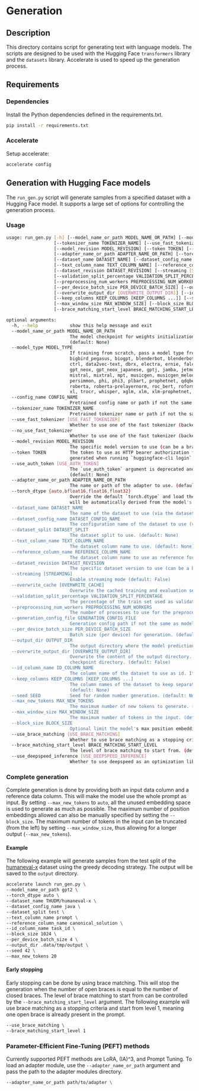 # Generation
## Description
This directory contains script for generating text with language models. The scripts are designed to be used with the Hugging Face `transformers` library and the `datasets` library. Accelerate is used to speed up the generation process.

## Requirements

### Dependencies
Install the Python dependencies defined in the requirements.txt.
```bash
pip install -r requirements.txt
```

### Accelerate
Setup accelerate:
```bash
accelerate config
```

## Generation with Hugging Face models
The `run_gen.py` script will generate samples from a specified dataset with a Hugging Face model. It supports a large set of options for controlling the generation process.

### Usage

```bash
usage: run_gen.py [-h] [--model_name_or_path MODEL_NAME_OR_PATH] [--model_type MODEL_TYPE] [--config_name CONFIG_NAME]
                  [--tokenizer_name TOKENIZER_NAME] [--use_fast_tokenizer [USE_FAST_TOKENIZER]] [--no_use_fast_tokenizer]
                  [--model_revision MODEL_REVISION] [--token TOKEN] [--use_auth_token [USE_AUTH_TOKEN]]
                  [--adapter_name_or_path ADAPTER_NAME_OR_PATH] [--torch_dtype {auto,bfloat16,float16,float32}]
                  [--dataset_name DATASET_NAME] [--dataset_config_name DATASET_CONFIG_NAME] [--dataset_split DATASET_SPLIT]
                  [--text_column_name TEXT_COLUMN_NAME] [--reference_column_name REFERENCE_COLUMN_NAME]
                  [--dataset_revision DATASET_REVISION] [--streaming [STREAMING]] [--overwrite_cache [OVERWRITE_CACHE]]
                  [--validation_split_percentage VALIDATION_SPLIT_PERCENTAGE]
                  [--preprocessing_num_workers PREPROCESSING_NUM_WORKERS] [--generation_config_file GENERATION_CONFIG_FILE]
                  [--per_device_batch_size PER_DEVICE_BATCH_SIZE] [--output_dir OUTPUT_DIR]
                  [--overwrite_output_dir [OVERWRITE_OUTPUT_DIR]] [--id_column_name ID_COLUMN_NAME]
                  [--keep_columns KEEP_COLUMNS [KEEP_COLUMNS ...]] [--seed SEED] [--max_new_tokens MAX_NEW_TOKENS]
                  [--max_window_size MAX_WINDOW_SIZE] [--block_size BLOCK_SIZE] [--use_brace_matching [USE_BRACE_MATCHING]]
                  [--brace_matching_start_level BRACE_MATCHING_START_LEVEL] [--use_deepspeed_inference [USE_DEEPSPEED_INFERENCE]]

optional arguments:
  -h, --help            show this help message and exit
  --model_name_or_path MODEL_NAME_OR_PATH
                        The model checkpoint for weights initialization. Do not set if you want to train a model from scratch.
                        (default: None)
  --model_type MODEL_TYPE
                        If training from scratch, pass a model type from the list: bart, bert, bert-generation, big_bird,
                        bigbird_pegasus, biogpt, blenderbot, blenderbot-small, bloom, camembert, llama, codegen, cohere, cpmant,
                        ctrl, data2vec-text, dbrx, electra, ernie, falcon, fuyu, gemma, git, gpt2, gpt2, gpt_bigcode, gpt_neo,
                        gpt_neox, gpt_neox_japanese, gptj, jamba, jetmoe, llama, mamba, marian, mbart, mega, megatron-bert,
                        mistral, mixtral, mpt, musicgen, musicgen_melody, mvp, olmo, open-llama, openai-gpt, opt, pegasus,
                        persimmon, phi, phi3, plbart, prophetnet, qdqbert, qwen2, qwen2_moe, recurrent_gemma, reformer, rembert,
                        roberta, roberta-prelayernorm, roc_bert, roformer, rwkv, speech_to_text_2, stablelm, starcoder2, transfo-
                        xl, trocr, whisper, xglm, xlm, xlm-prophetnet, xlm-roberta, xlm-roberta-xl, xlnet, xmod (default: None)
  --config_name CONFIG_NAME
                        Pretrained config name or path if not the same as model_name (default: None)
  --tokenizer_name TOKENIZER_NAME
                        Pretrained tokenizer name or path if not the same as model_name (default: None)
  --use_fast_tokenizer [USE_FAST_TOKENIZER]
                        Whether to use one of the fast tokenizer (backed by the tokenizers library) or not. (default: True)
  --no_use_fast_tokenizer
                        Whether to use one of the fast tokenizer (backed by the tokenizers library) or not. (default: False)
  --model_revision MODEL_REVISION
                        The specific model version to use (can be a branch name, tag name or commit id). (default: main)
  --token TOKEN         The token to use as HTTP bearer authorization for remote files. If not specified, will use the token
                        generated when running `huggingface-cli login` (stored in `~/.huggingface`). (default: None)
  --use_auth_token [USE_AUTH_TOKEN]
                        The `use_auth_token` argument is deprecated and will be removed in v4.34. Please use `token` instead.
                        (default: None)
  --adapter_name_or_path ADAPTER_NAME_OR_PATH
                        The name or path of the adapter to use. (default: None)
  --torch_dtype {auto,bfloat16,float16,float32}
                        Override the default `torch.dtype` and load the model under this dtype. If `auto` is passed, the dtype
                        will be automatically derived from the model's weights. (default: None)
  --dataset_name DATASET_NAME
                        The name of the dataset to use (via the datasets library). (default: None)
  --dataset_config_name DATASET_CONFIG_NAME
                        The configuration name of the dataset to use (via the datasets library). (default: None)
  --dataset_split DATASET_SPLIT
                        The dataset split to use. (default: None)
  --text_column_name TEXT_COLUMN_NAME
                        The dataset column name to use. (default: None)
  --reference_column_name REFERENCE_COLUMN_NAME
                        The dataset column name to use as reference for the target sequence. (default: None)
  --dataset_revision DATASET_REVISION
                        The specific dataset version to use (can be a branch name, tag name or commit id). (default: main)
  --streaming [STREAMING]
                        Enable streaming mode (default: False)
  --overwrite_cache [OVERWRITE_CACHE]
                        Overwrite the cached training and evaluation sets (default: False)
  --validation_split_percentage VALIDATION_SPLIT_PERCENTAGE
                        The percentage of the train set used as validation set in case there is no validation split (default: 5)
  --preprocessing_num_workers PREPROCESSING_NUM_WORKERS
                        The number of processes to use for the preprocessing. (default: None)
  --generation_config_file GENERATION_CONFIG_FILE
                        Generation config path if not the same as model_name. (default: None)
  --per_device_batch_size PER_DEVICE_BATCH_SIZE
                        Batch size (per device) for generation. (default: 8)
  --output_dir OUTPUT_DIR
                        The output directory where the model predictions and checkpoints will be written. (default: None)
  --overwrite_output_dir [OVERWRITE_OUTPUT_DIR]
                        Overwrite the content of the output directory. Use this to continue training if output_dir points to a
                        checkpoint directory. (default: False)
  --id_column_name ID_COLUMN_NAME
                        The column name of the dataset to use as id. If not provided, the index will be used. (default: None)
  --keep_columns KEEP_COLUMNS [KEEP_COLUMNS ...]
                        The column names of the dataset to keep separate by commas. If not provided, all columns will be removed.
                        (default: None)
  --seed SEED           Seed for random number generation. (default: None)
  --max_new_tokens MAX_NEW_TOKENS
                        The maximum number of new tokens to generate. (default: None)
  --max_window_size MAX_WINDOW_SIZE
                        The maximum number of tokens in the input. (default: None)
  --block_size BLOCK_SIZE
                        Optional limit the model's max position embeddings. (default: None)
  --use_brace_matching [USE_BRACE_MATCHING]
                        Whether to use brace matching as a stopping criteria. (default: False)
  --brace_matching_start_level BRACE_MATCHING_START_LEVEL
                        The level of brace matching to start from. (default: 0)
  --use_deepspeed_inference [USE_DEEPSPEED_INFERENCE]
                        Whether to use deepspeed as an optimization library. (default: False)
```

### Complete generation
Complete generation is done by providing both an input data column and a reference data column. This will make the model use the whole prompt as input. By setting `--max_new_tokens` to `auto`, all the unused embedding space is used to generate as much as possible. The maximum number of position embeddings allowed can also be manually specified by setting the `--block_size`. The maximum number of tokens in the input can be truncated (from the left) by setting `--max_window_size`, thus allowing for a longer output (`--max_new_tokens`).

#### Example
The following example will generate samples from the test split of the [humaneval-x](https://huggingface.co/datasets/THUDM/humaneval-x) dataset using the greedy decoding strategy. The output will be saved to the `output` directory.

```bash
accelerate launch run_gen.py \
--model_name_or_path gpt2 \
--torch_dtype auto \
--dataset_name THUDM/humaneval-x \
--dataset_config_name java \
--dataset_split test \
--text_column_name prompt \
--reference_column_name canonical_solution \
--id_column_name task_id \
--block_size 1024 \
--per_device_batch_size 4 \
--output_dir .data/tmp/output \
--seed 42 \
--max_new_tokens 20
```

#### Early stopping
Early stopping can be done by using brace matching. This will stop the generation when the number of open braces is equal to the number of closed braces. The level of brace matching to start from can be controlled by the `--brace_matching_start_level` argument. The following example will use brace matching as a stopping criteria and start from level 1, meaning one open brace is already present in the prompt.

```bash
--use_brace_matching \
--brace_matching_start_level 1
```

### Parameter-Efficient Fine-Tuning (PEFT) methods

Currently supported PEFT methods are LoRA, (IA)^$3$, and Prompt Tuning. To load an adapter module, use the `--adapter_name_or_path` argument and pass the path to the adapter modules directory.

```bash
--adapter_name_or_path path/to/adapter \
```
